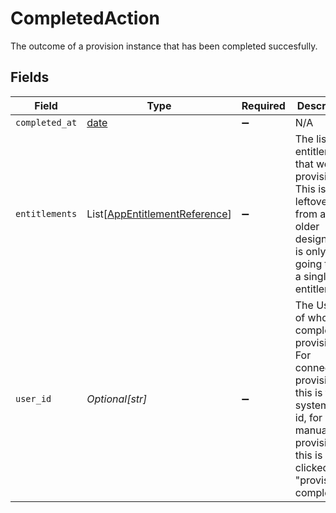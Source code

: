 # CompletedAction

The outcome of a provision instance that has been completed succesfully.


## Fields

| Field                                                                                                                                                             | Type                                                                                                                                                              | Required                                                                                                                                                          | Description                                                                                                                                                       |
| ----------------------------------------------------------------------------------------------------------------------------------------------------------------- | ----------------------------------------------------------------------------------------------------------------------------------------------------------------- | ----------------------------------------------------------------------------------------------------------------------------------------------------------------- | ----------------------------------------------------------------------------------------------------------------------------------------------------------------- |
| `completed_at`                                                                                                                                                    | [date](https://docs.python.org/3/library/datetime.html#date-objects)                                                                                              | :heavy_minus_sign:                                                                                                                                                | N/A                                                                                                                                                               |
| `entitlements`                                                                                                                                                    | List[[AppEntitlementReference](../../models/shared/appentitlementreference.md)]                                                                                   | :heavy_minus_sign:                                                                                                                                                | The list of entitlements that were provisioned. This is leftover from an older design, and is only ever going to be a single entitlement.                         |
| `user_id`                                                                                                                                                         | *Optional[str]*                                                                                                                                                   | :heavy_minus_sign:                                                                                                                                                | The UserID of who completed provisioning. For connector provisioning this is the system user id, for manual provisioning this is who clicked "provision complete" |